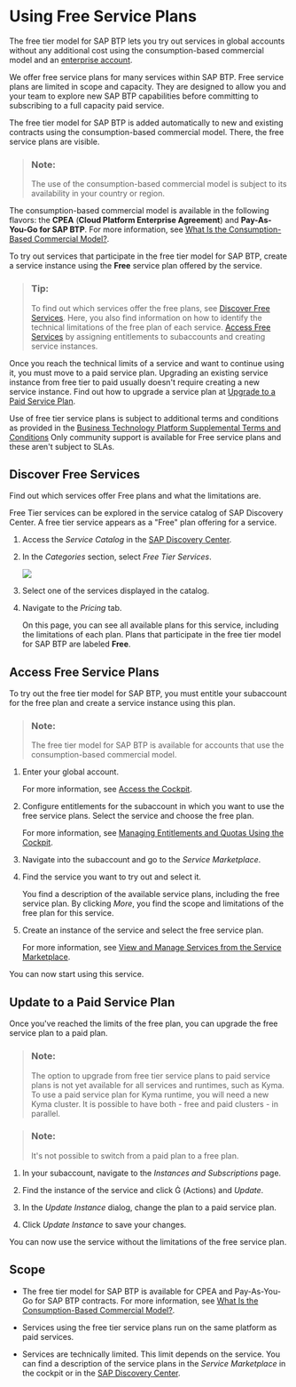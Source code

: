 <!-- loio524e1081d8dc4b0f9d055a6bec383ec3 -->

<link rel="stylesheet" type="text/css" href="../css/sap-icons.css"/>

# Using Free Service Plans

The free tier model for SAP BTP lets you try out services in global accounts without any additional cost using the consumption-based commercial model and an [enterprise account](https://help.sap.com/docs/btp/sap-business-technology-platform/enterprise-accounts?version=Cloud).



We offer free service plans for many services within SAP BTP. Free service plans are limited in scope and capacity. They are designed to allow you and your team to explore new SAP BTP capabilities before committing to subscribing to a full capacity paid service.

The free tier model for SAP BTP is added automatically to new and existing contracts using the consumption-based commercial model. There, the free service plans are visible.

> ### Note:  
> The use of the consumption-based commercial model is subject to its availability in your country or region.

The consumption-based commercial model is available in the following flavors: the **CPEA** \(**Cloud Platform Enterprise Agreement**\) and **Pay-As-You-Go for SAP BTP**. For more information, see [What Is the Consumption-Based Commercial Model?](what-is-the-consumption-based-commercial-model-7047eb4.md).

To try out services that participate in the free tier model for SAP BTP, create a service instance using the **Free** service plan offered by the service.

> ### Tip:  
> To find out which services offer the free plans, see [Discover Free Services](using-free-service-plans-524e108.md#loio524e1081d8dc4b0f9d055a6bec383ec3__Find-FreeServices). Here, you also find information on how to identify the technical limitations of the free plan of each service. [Access Free Services](using-free-service-plans-524e108.md#loio524e1081d8dc4b0f9d055a6bec383ec3__Access-FreeServices) by assigning entitlements to subaccounts and creating service instances.

Once you reach the technical limits of a service and want to continue using it, you must move to a paid service plan. Upgrading an existing service instance from free tier to paid usually doesn't require creating a new service instance. Find out how to upgrade a service plan at [Upgrade to a Paid Service Plan](using-free-service-plans-524e108.md#loio524e1081d8dc4b0f9d055a6bec383ec3__Upgrade-FreeServices).

Use of free tier service plans is subject to additional terms and conditions as provided in the [Business Technology Platform Supplemental Terms and Conditions](https://www.sap.com/about/trust-center/agreements/cloud/cloud-services.html?tag=language:english&search=Supplement%20Business%20Technology%20Platform&sort=latest_desc) Only community support is available for Free service plans and these aren't subject to SLAs.



<a name="loio524e1081d8dc4b0f9d055a6bec383ec3__Find-FreeServices"/>

## Discover Free Services

Find out which services offer Free plans and what the limitations are.

Free Tier services can be explored in the service catalog of SAP Discovery Center. A free tier service appears as a "Free" plan offering for a service.

1.  Access the *Service Catalog* in the [SAP Discovery Center](https://discovery-center.cloud.sap/#/viewServices).

2.  In the *Categories* section, select *Free Tier Services*.

    ![](images/Discovery_Center_Free-Tier_Services_SUI_3aadc27.png)

3.  Select one of the services displayed in the catalog.

4.  Navigate to the *Pricing* tab.

    On this page, you can see all available plans for this service, including the limitations of each plan. Plans that participate in the free tier model for SAP BTP are labeled **Free**.




<a name="loio524e1081d8dc4b0f9d055a6bec383ec3__Access-FreeServices"/>

## Access Free Service Plans

To try out the free tier model for SAP BTP, you must entitle your subaccount for the free plan and create a service instance using this plan.

> ### Note:  
> The free tier model for SAP BTP is available for accounts that use the consumption-based commercial model.

1.  Enter your global account.

    For more information, see [Access the Cockpit](https://help.sap.com/products/BTP/65de2977205c403bbc107264b8eccf4b/4e750660b72e4fd6b2485ffb0b3cbdca.html?version=Cloud).

2.  Configure entitlements for the subaccount in which you want to use the free service plans. Select the service and choose the free plan.

    For more information, see [Managing Entitlements and Quotas Using the Cockpit](../50-administration-and-ops/managing-entitlements-and-quotas-using-the-cockpit-c824874.md).

3.  Navigate into the subaccount and go to the *Service Marketplace*.

4.  Find the service you want to try out and select it.

    You find a description of the available service plans, including the free service plan. By clicking *More*, you find the scope and limitations of the free plan for this service.

5.  Create an instance of the service and select the free service plan.

    For more information, see [View and Manage Services from the Service Marketplace](https://help.sap.com/viewer/09cc82baadc542a688176dce601398de/Cloud/en-US/affcc245c332433ba71917ff715b9971.html).


You can now start using this service.



<a name="loio524e1081d8dc4b0f9d055a6bec383ec3__Upgrade-FreeServices"/>

## Update to a Paid Service Plan

Once you've reached the limits of the free plan, you can upgrade the free service plan to a paid plan.

> ### Note:  
> The option to upgrade from free tier service plans to paid service plans is not yet available for all services and runtimes, such as Kyma. To use a paid service plan for Kyma runtime, you will need a new Kyma cluster. It is possible to have both - free and paid clusters - in parallel.

> ### Note:  
> It's not possible to switch from a paid plan to a free plan.

1.  In your subaccount, navigate to the *Instances and Subscriptions* page.

2.  Find the instance of the service and click <span class="SAP-icons-V5"></span> \(Actions\) and *Update*.

3.  In the *Update Instance* dialog, change the plan to a paid service plan.

4.  Click *Update Instance* to save your changes.


You can now use the service without the limitations of the free service plan.



<a name="loio524e1081d8dc4b0f9d055a6bec383ec3__Scope-FreeServices"/>

## Scope

-   The free tier model for SAP BTP is available for CPEA and Pay-As-You-Go for SAP BTP contracts. For more information, see [What Is the Consumption-Based Commercial Model?](what-is-the-consumption-based-commercial-model-7047eb4.md).

-   Services using the free tier service plans run on the same platform as paid services.

-   Services are technically limited. This limit depends on the service. You can find a description of the service plans in the *Service Marketplace* in the cockpit or in the [SAP Discovery Center](https://discovery-center.cloud.sap/#/viewServices).


